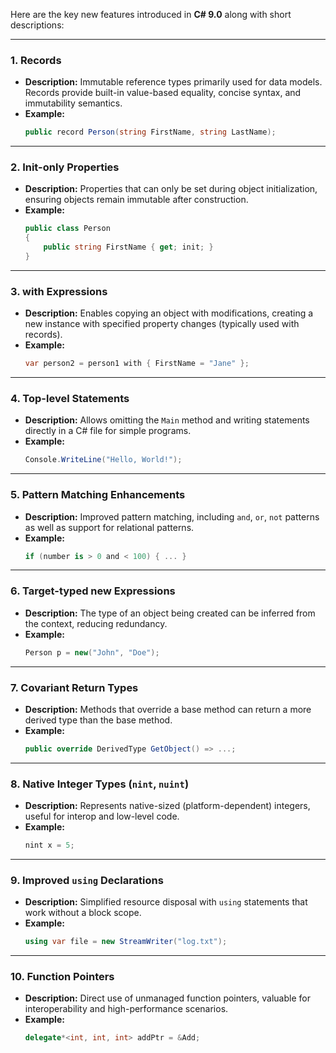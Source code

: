 Here are the key new features introduced in **C# 9.0** along with short descriptions:

---

### 1. **Records**
- **Description:** Immutable reference types primarily used for data models. Records provide built-in value-based equality, concise syntax, and immutability semantics.
- **Example:**
  ```csharp
  public record Person(string FirstName, string LastName);
  ```

---

### 2. **Init-only Properties**
- **Description:** Properties that can only be set during object initialization, ensuring objects remain immutable after construction.
- **Example:**
  ```csharp
  public class Person
  {
      public string FirstName { get; init; }
  }
  ```

---

### 3. **with Expressions**
- **Description:** Enables copying an object with modifications, creating a new instance with specified property changes (typically used with records).
- **Example:**
  ```csharp
  var person2 = person1 with { FirstName = "Jane" };
  ```

---

### 4. **Top-level Statements**
- **Description:** Allows omitting the `Main` method and writing statements directly in a C# file for simple programs.
- **Example:**
  ```csharp
  Console.WriteLine("Hello, World!");
  ```

---

### 5. **Pattern Matching Enhancements**
- **Description:** Improved pattern matching, including `and`, `or`, `not` patterns as well as support for relational patterns.
- **Example:**
  ```csharp
  if (number is > 0 and < 100) { ... }
  ```

---

### 6. **Target-typed new Expressions**
- **Description:** The type of an object being created can be inferred from the context, reducing redundancy.
- **Example:**
  ```csharp
  Person p = new("John", "Doe");
  ```

---

### 7. **Covariant Return Types**
- **Description:** Methods that override a base method can return a more derived type than the base method.
- **Example:**
  ```csharp
  public override DerivedType GetObject() => ...;
  ```

---

### 8. **Native Integer Types (`nint`, `nuint`)**
- **Description:** Represents native-sized (platform-dependent) integers, useful for interop and low-level code.
- **Example:**
  ```csharp
  nint x = 5;
  ```

---

### 9. **Improved `using` Declarations**
- **Description:** Simplified resource disposal with `using` statements that work without a block scope.
- **Example:**
  ```csharp
  using var file = new StreamWriter("log.txt");
  ```

---

### 10. **Function Pointers**
- **Description:** Direct use of unmanaged function pointers, valuable for interoperability and high-performance scenarios.
- **Example:**
  ```csharp
  delegate*<int, int, int> addPtr = &Add;
  ```


